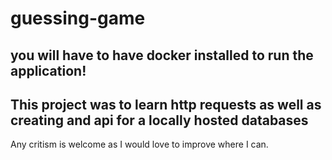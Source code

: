 # guessing-game

## you will have to have docker installed to run the application!

## This project was to learn http requests as well as creating and api for a locally hosted databases
Any critism is welcome as I would love to improve where I can.
